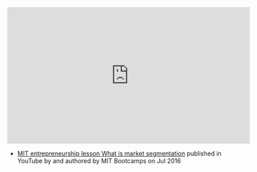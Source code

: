 <iframe width="560" height="315" src="https://www.youtube.com/embed/fEQ9Kp2kYxM" title="YouTube video player" frameborder="0" allow="accelerometer; autoplay; clipboard-write; encrypted-media; gyroscope; picture-in-picture; web-share" allowfullscreen></iframe>

- [MIT entrepreneurship lesson What is market segmentation](https://www.youtube.com/watch?v=fEQ9Kp2kYxM&list=PLQykyC1zr8f_ZcAZoTz-rruBBOP4Fmii5&index=20) published in YouTube by  and authored by MIT Bootcamps on Jul 2016

